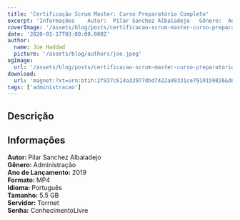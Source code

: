 ```yaml
---
title: 'Certificação Scrum Master: Curso Preparatório Completo'
excerpt: 'Informações    Autor:  Pilar Sanchez Albaladejo   Gênero:  Administração   Ano de Lançamento:  2019   Formato:  MP4   Idioma:  Português   Tamanho:  5.5 GB   Servidor:</'
coverImage: '/assets/blog/posts/certificacao-scrum-master-curso-preparatorio-completo.jpg'
date: '2020-01-17T03:00:00.000Z'
author:
  name: Joe Haddad
  picture: '/assets/blog/authors/joe.jpeg'
ogImage:
  url: '/assets/blog/posts/certificacao-scrum-master-curso-preparatorio-completo.jpg'
download:
  url: 'magnet:?xt=urn:btih:2f937c614a32977dbd7422a99331ce7910159826&dn=Certifica%c3%a7%c3%a3o%20Scrum%20Master%20-%20Curso%20Preparat%c3%b3rio%20COMPLETO%20%5b2019%5d&tr=udp%3a%2f%2ftracker.openbittorrent.com%3a80%2fannounce&tr=udp%3a%2f%2ftracker.opentrackr.org%3a1337%2fannounce'
tags: ['administracao']
---
```

<h2>Descrição</h2>
<h2>Informações</h2><p> <strong>Autor: </strong>Pilar Sanchez Albaladejo<br/><strong> Gênero: </strong>Administração<br/> <strong>Ano de Lançamento:</strong> 2019<br/> <strong>Formato: </strong>MP4<br/><strong> Idioma: </strong>Português<br/><strong> Tamanho: </strong>5.5 GB<br/><strong> Servidor:</strong> Torrnet<br/><strong> Senha:</strong> ConhecimentoLivre</p>